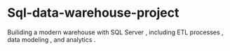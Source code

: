 # Sql-data-warehouse-project
Builiding a modern warehouse with SQL Server , including ETL processes , data modeling , and analytics . 
